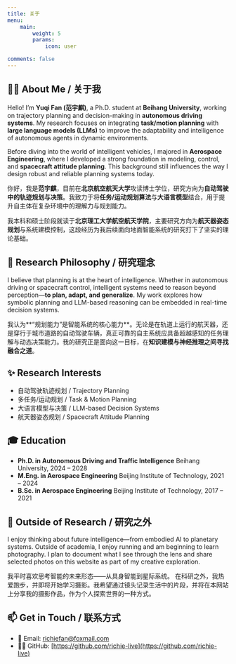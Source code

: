 ```yaml
---
title: 关于
menu:
    main: 
        weight: 5
        params:
            icon: user

comments: false
---
```




## 🧑‍🚀 About Me / 关于我

Hello! I’m **Yuqi Fan (范宇麒)**, a Ph.D. student at **Beihang University**, working on trajectory planning and decision-making in **autonomous driving systems**. My research focuses on integrating **task/motion planning** with **large language models (LLMs)** to improve the adaptability and intelligence of autonomous agents in dynamic environments.

Before diving into the world of intelligent vehicles, I majored in **Aerospace Engineering**, where I developed a strong foundation in modeling, control, and **spacecraft attitude planning**. This background still influences the way I design robust and reliable planning systems today.



你好，我是**范宇麒**，目前在**北京航空航天大学**攻读博士学位，研究方向为**自动驾驶中的轨迹规划与决策**。我致力于将**任务/运动规划算法**与**大语言模型**结合，用于提升自主体在复杂环境中的理解力与规划能力。

我本科和硕士阶段就读于**北京理工大学航空航天学院**，主要研究方向为**航天器姿态规划**与系统建模控制，这段经历为我后续面向地面智能系统的研究打下了坚实的理论基础。



## 🧠 Research Philosophy / 研究理念

I believe that planning is at the heart of intelligence. Whether in autonomous driving or spacecraft control, intelligent systems need to reason beyond perception—**to plan, adapt, and generalize**. My work explores how symbolic planning and LLM-based reasoning can be embedded in real-time decision systems.

我认为**“规划能力”是智能系统的核心能力**。无论是在轨道上运行的航天器，还是穿行于城市道路的自动驾驶车辆，真正可靠的自主系统应具备超越感知的任务理解与动态决策能力。我的研究正是面向这一目标，在**知识建模与神经推理之间寻找融合之道**。



## ✨ Research Interests

* 自动驾驶轨迹规划 / Trajectory Planning
* 多任务/运动规划 / Task & Motion Planning
* 大语言模型与决策 / LLM-based Decision Systems
* 航天器姿态规划 / Spacecraft Attitude Planning



## 🎓 Education

* **Ph.D. in Autonomous Driving and Traffic Intelligence**
  Beihang University, 2024 – 2028
* **M.Eng. in Aerospace Engineering**
  Beijing Institute of Technology, 2021 – 2024
* **B.Sc. in Aerospace Engineering**
  Beijing Institute of Technology, 2017 – 2021


## 🌱 Outside of Research / 研究之外

I enjoy thinking about future intelligence—from embodied AI to planetary systems.
Outside of academia, I enjoy running and am beginning to learn photography. I plan to document what I see through the lens and share selected photos on this website as part of my creative exploration.

我平时喜欢思考智能的未来形态——从具身智能到星际系统。
在科研之外，我热爱跑步，并即将开始学习摄影。我希望通过镜头记录生活中的片段，并将在本网站上分享我的摄影作品，作为个人探索世界的一种方式。



## 📫 Get in Touch / 联系方式

* 📮 Email: [richiefan@foxmail.com](richiefan@foxmail.com)
* 🧑‍💻 GitHub: [https://github.com/richie-live](https://github.com/richie-live)

